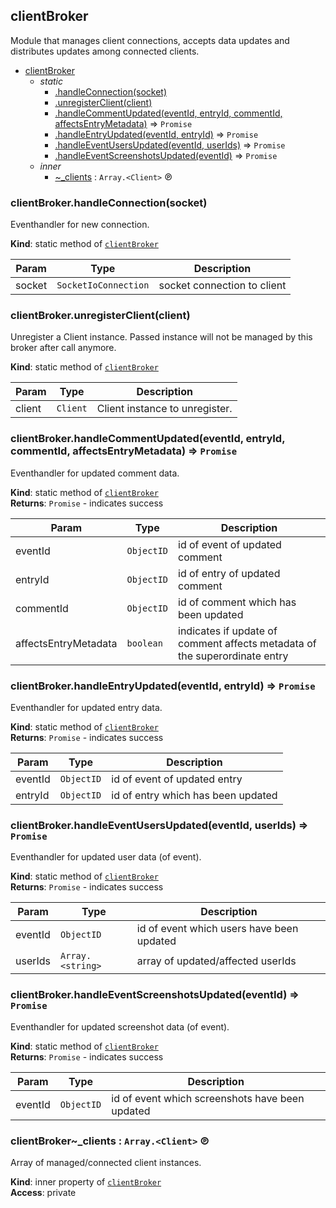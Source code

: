<a id="module95clientbroker"></a>

## clientBroker
Module that manages client connections, accepts data updates
and distributes updates among connected clients.


* [clientBroker](#module95clientbroker)
    * _static_
        * [.handleConnection(socket)](#module95clientbroker46handleconnection)
        * [.unregisterClient(client)](#module95clientbroker46unregisterclient)
        * [.handleCommentUpdated(eventId, entryId, commentId, affectsEntryMetadata)](#module95clientbroker46handlecommentupdated) ⇒ <code>Promise</code>
        * [.handleEntryUpdated(eventId, entryId)](#module95clientbroker46handleentryupdated) ⇒ <code>Promise</code>
        * [.handleEventUsersUpdated(eventId, userIds)](#module95clientbroker46handleeventusersupdated) ⇒ <code>Promise</code>
        * [.handleEventScreenshotsUpdated(eventId)](#module95clientbroker46handleeventscreenshotsupdated) ⇒ <code>Promise</code>
    * _inner_
        * [~_clients](#module95clientbroker464695clients) : <code>Array.&lt;Client&gt;</code> ℗

<a id="module95clientbroker46handleconnection"></a>

### clientBroker.handleConnection(socket)
Eventhandler for new connection.

**Kind**: static method of [<code>clientBroker</code>](#module95clientbroker)  

| Param | Type | Description |
| --- | --- | --- |
| socket | <code>SocketIoConnection</code> | socket connection to client |

<a id="module95clientbroker46unregisterclient"></a>

### clientBroker.unregisterClient(client)
Unregister a Client instance.
Passed instance will not be managed by this broker after call anymore.

**Kind**: static method of [<code>clientBroker</code>](#module95clientbroker)  

| Param | Type | Description |
| --- | --- | --- |
| client | <code>Client</code> | Client instance to unregister. |

<a id="module95clientbroker46handlecommentupdated"></a>

### clientBroker.handleCommentUpdated(eventId, entryId, commentId, affectsEntryMetadata) ⇒ <code>Promise</code>
Eventhandler for updated comment data.

**Kind**: static method of [<code>clientBroker</code>](#module95clientbroker)  
**Returns**: <code>Promise</code> - indicates success  

| Param | Type | Description |
| --- | --- | --- |
| eventId | <code>ObjectID</code> | id of event of updated comment |
| entryId | <code>ObjectID</code> | id of entry of updated comment |
| commentId | <code>ObjectID</code> | id of comment which has been updated |
| affectsEntryMetadata | <code>boolean</code> | indicates if update of comment affects metadata of the superordinate entry |

<a id="module95clientbroker46handleentryupdated"></a>

### clientBroker.handleEntryUpdated(eventId, entryId) ⇒ <code>Promise</code>
Eventhandler for updated entry data.

**Kind**: static method of [<code>clientBroker</code>](#module95clientbroker)  
**Returns**: <code>Promise</code> - indicates success  

| Param | Type | Description |
| --- | --- | --- |
| eventId | <code>ObjectID</code> | id of event of updated entry |
| entryId | <code>ObjectID</code> | id of entry which has been updated |

<a id="module95clientbroker46handleeventusersupdated"></a>

### clientBroker.handleEventUsersUpdated(eventId, userIds) ⇒ <code>Promise</code>
Eventhandler for updated user data (of event).

**Kind**: static method of [<code>clientBroker</code>](#module95clientbroker)  
**Returns**: <code>Promise</code> - indicates success  

| Param | Type | Description |
| --- | --- | --- |
| eventId | <code>ObjectID</code> | id of event which users have been updated |
| userIds | <code>Array.&lt;string&gt;</code> | array of updated/affected userIds |

<a id="module95clientbroker46handleeventscreenshotsupdated"></a>

### clientBroker.handleEventScreenshotsUpdated(eventId) ⇒ <code>Promise</code>
Eventhandler for updated screenshot data (of event).

**Kind**: static method of [<code>clientBroker</code>](#module95clientbroker)  
**Returns**: <code>Promise</code> - indicates success  

| Param | Type | Description |
| --- | --- | --- |
| eventId | <code>ObjectID</code> | id of event which screenshots have been updated |

<a id="module95clientbroker464695clients"></a>

### clientBroker~_clients : <code>Array.&lt;Client&gt;</code> ℗
Array of managed/connected client instances.

**Kind**: inner property of [<code>clientBroker</code>](#module95clientbroker)  
**Access**: private  
